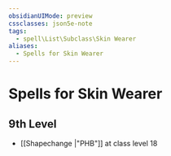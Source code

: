```yaml
---
obsidianUIMode: preview
cssclasses: json5e-note
tags:
  - spell\List\Subclass\Skin Wearer
aliases:
  - Spells for Skin Wearer
---
```

# Spells for Skin Wearer

## 9th Level

- [[Shapechange \|"PHB"]] at class level 18
